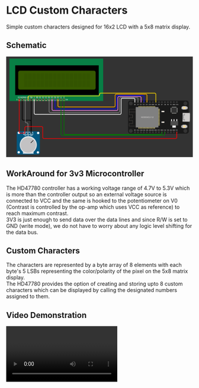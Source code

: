 # LCD Custom Characters

Simple custom characters designed for 16x2 LCD with a 5x8 matrix display.

## Schematic

![Schematic](https://github.com/METACRYPT12/esp_custom_char/blob/master/res/Schematic.png)

## WorkAround for 3v3 Microcontroller

The HD47780 controller has a working voltage range of 4.7V to 5.3V which is more than the controller output so an external voltage source is connected to VCC and the same is hooked to the potentiometer on V0 (Contrast is controlled by the op-amp which uses VCC as reference) to reach maximum contrast.  
3V3 is just enough to send data over the data lines and since R/W is set to GND (write mode), we do not have to worry about any logic level shifting for the data bus.

## Custom Characters

The characters are represented by a byte array of 8 elements with each byte's 5 LSBs representing the color/polarity of the pixel on the 5x8 matrix display.  
The HD47780 provides the option of creating and storing upto 8 custom characters which can be displayed by calling the designated numbers assigned to them.

## Video Demonstration

![Video Demonstration](https://github.com/METACRYPT12/esp_custom_char/blob/master/res/vid_demo.mp4)
